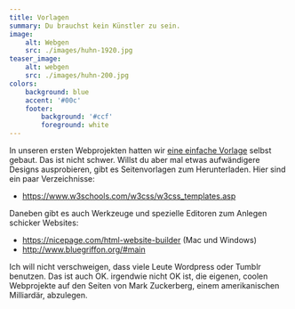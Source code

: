 ```yaml
---
title: Vorlagen
summary: Du brauchst kein Künstler zu sein.
image:
    alt: Webgen
    src: ./images/huhn-1920.jpg
teaser_image:
    alt: webgen
    src: ./images/huhn-200.jpg
colors:
    background: blue
    accent: '#00c'
    footer:
        background: '#ccf'
        foreground: white
---
```

In unseren ersten Webprojekten hatten wir [eine einfache Vorlage](https://github.com/codekulturbonn/webgen/templates/article.mustache) selbst gebaut. Das ist nicht schwer. Willst du aber mal etwas aufwändigere Designs ausprobieren, gibt es Seitenvorlagen zum Herunterladen. Hier sind ein paar Verzeichnisse:

* https://www.w3schools.com/w3css/w3css_templates.asp

Daneben gibt es auch Werkzeuge und spezielle Editoren zum Anlegen schicker Websites:

* https://nicepage.com/html-website-builder (Mac und Windows)
* http://www.bluegriffon.org/#main

Ich will nicht verschweigen, dass viele Leute Wordpress oder Tumblr benutzen. Das ist auch OK. irgendwie nicht OK ist, die eigenen, coolen Webprojekte auf den Seiten von Mark Zuckerberg, einem amerikanischen Milliardär, abzulegen.  